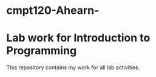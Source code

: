 # cmpt120-Ahearn-
Lab work for Introduction to Programming 
========================================
This repository contains my work for all lab activities.
